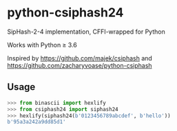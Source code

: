 # python-csiphash24

SipHash-2-4 implementation, CFFI-wrapped for Python

Works with Python ≥ 3.6

Inspired by https://github.com/majek/csiphash and https://github.com/zacharyvoase/python-csiphash

## Usage

```python
>>> from binascii import hexlify
>>> from csiphash24 import siphash24
>>> hexlify(siphash24(b'0123456789abcdef', b'hello'))
b'95a3a242a9dd85d1'
```
